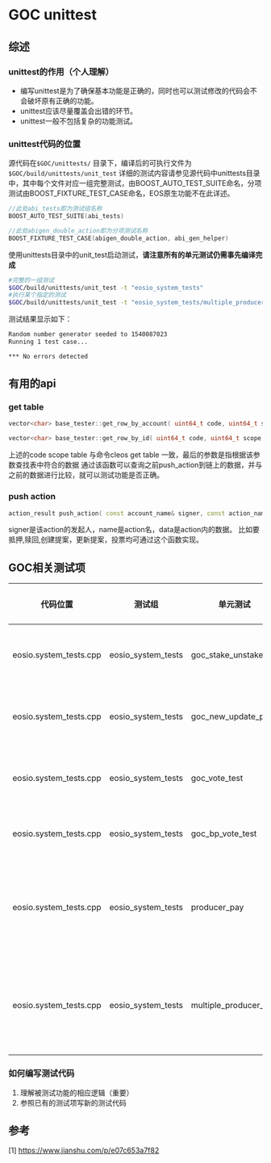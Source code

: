 # GOC unittest

## 综述

### unittest的作用（个人理解）

* 编写unittest是为了确保基本功能是正确的，同时也可以测试修改的代码会不会破坏原有正确的功能。
* unittest应该尽量覆盖会出错的环节。
* unittest一般不包括复杂的功能测试。

### unittest代码的位置
源代码在`$GOC/unittests/` 目录下，编译后的可执行文件为`$GOC/build/unittests/unit_test`
详细的测试内容请参见源代码中unittests目录中，其中每个文件对应一组完整测试，由BOOST_AUTO_TEST_SUITE命名，分项测试由BOOST_FIXTURE_TEST_CASE命名，EOS原生功能不在此详述。

```cpp
//此处abi_tests即为测试组名称
BOOST_AUTO_TEST_SUITE(abi_tests)

//此处abigen_double_action即为分项测试名称
BOOST_FIXTURE_TEST_CASE(abigen_double_action, abi_gen_helper)
```

使用unittests目录中的unit_test启动测试，**请注意所有的单元测试仍需事先编译完成**

```bash
#完整的一组测试
$GOC/build/unittests/unit_test -t "eosio_system_tests"
#执行某个指定的测试
$GOC/build/unittests/unit_test -t "eosio_system_tests/multiple_producer_pay"
```
测试结果显示如下：

```bash
Random number generator seeded to 1540087023
Running 1 test case...

*** No errors detected
```

## 有用的api

### get table 

```cpp
vector<char> base_tester::get_row_by_account( uint64_t code, uint64_t scope, uint64_t table, const account_name& act )

vector<char> base_tester::get_row_by_id( uint64_t code, uint64_t scope, uint64_t table, const uint64_t& id )
```
上述的code scope table 与命令cleos get table 一致，最后的参数是指根据该参数查找表中符合的数据
通过该函数可以查询之前push_action到链上的数据，并与之前的数据进行比较，就可以测试功能是否正确。

### push action

```cpp
action_result push_action( const account_name& signer, const action_name &name, const variant_object &data, bool auth = true )
```
signer是该action的发起人，name是action名，data是action内的数据。
比如要抵押,赎回,创建提案，更新提案，投票均可通过这个函数实现。



## GOC相关测试项

| 代码位置 | 测试组 | 单元测试 | 覆盖的功能 | 备注 |
| --- | --- | --- | --- | --- |
|eosio.system_tests.cpp|eosio_system_tests|goc_stake_unstake|GOC抵押与赎回测试| |
|eosio.system_tests.cpp|eosio_system_tests|goc_new_update_prop|GOC创建与更新提案| |
|eosio.system_tests.cpp|eosio_system_tests|goc_vote_test|GOC用户对提案投票| |
|eosio.system_tests.cpp|eosio_system_tests|goc_bp_vote_test|GOC bp对提案投票| |
|eosio.system_tests.cpp|eosio_system_tests|producer_pay|GOC 投票奖励发放|在EOS的基础上修改，还未完成 |
|eosio.system_tests.cpp|eosio_system_tests|multiple_producer_pay|GOC 多节点投票奖励发放|在EOS的基础上修改，还未完成 |

### 如何编写测试代码

1. 理解被测试功能的相应逻辑（重要）
2. 参照已有的测试项写新的测试代码



## 参考
[1] https://www.jianshu.com/p/e07c653a7f82
